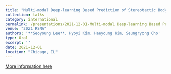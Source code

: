 ```yaml
---
title: "Multi-modal Deep-learning Based Prediction of Stereotactic Body Radiotherapy Induced Vertebral Compression Fracture"
collection: talks
category: international
permalink: /presentations/2021-12-01-Multi-modal Deep-learning Based Prediction of Stereotactic Body Radiotherapy Induced Vertebral Compression Fracture
venue: "2021 RSNA"
authors: '**Seoyoung Lee**, Hyoyi Kim, Haeyoung Kim, Seungryong Cho'
type: Oral
excerpt: ''
date: 2021-12-01
location: "Chicago, IL"
---
```


[More information here](https://www.rsna.org/-/media/Files/RSNA/Annual-meeting/Program/RSNA-2021-Scientific-Program)

